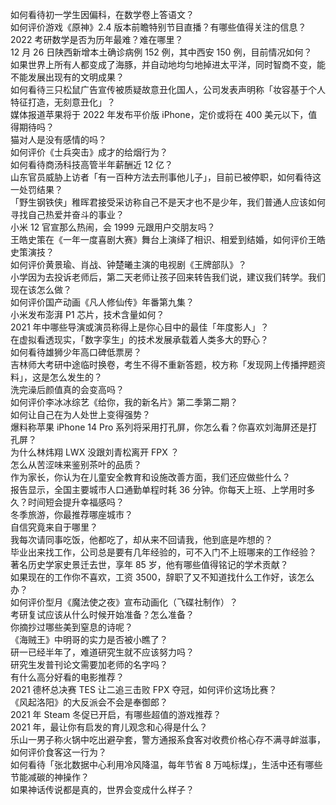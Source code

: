 如何看待初一学生因偏科，在数学卷上答语文？  
如何评价游戏《原神》2.4 版本前瞻特别节目直播？有哪些值得关注的信息？  
2022 考研数学是否为历年最难？难在哪里？  
12 月 26 日陕西新增本土确诊病例 152 例，其中西安 150 例，目前情况如何？  
如果世界上所有人都变成了海豚，并自动地均匀地掉进太平洋，同时智商不变，能不能发展出现有的文明成果？  
如何看待三只松鼠广告宣传被质疑故意丑化国人，公司发表声明称「妆容基于个人特征打造，无刻意丑化」？  
媒体报道苹果将于 2022 年发布平价版 iPhone，定价或将在 400 美元以下，值得期待吗？  
猫对人是没有感情的吗？  
如何评价《士兵突击》成才的给烟行为？  
如何看待商汤科技高管半年薪酬近 12 亿？  
山东官员威胁上访者「有一百种方法去刑事他儿子」，目前已被停职，如何看待这一处罚结果？  
「野生钢铁侠」稚晖君接受采访称自己不是天才也不是少年，我们普通人应该如何寻找自己热爱并奋斗的事业？  
小米 12 官宣那么热闹，会 1999 元跟用户交朋友吗？  
王皓史策在《一年一度喜剧大赛》舞台上演绎了相识、相爱到结婚，如何评价王皓史策演技？  
如何评价黄景瑜、肖战、钟楚曦主演的电视剧《王牌部队》？  
小学因为去投诉老师后，第二天老师让孩子回来转告我们说，建议我们转学。我们现在该怎么做？  
如何评价国产动画《凡人修仙传》年番第九集？  
小米发布澎湃 P1 芯片，技术含量如何？  
2021 年中哪些导演或演员称得上是你心目中的最佳「年度影人」？  
在虚拟看透现实，「数字孪生」的技术发展承载着人类多大的野心？  
如何看待雄狮少年高口碑低票房？  
吉林师大考研中途临时换卷，考生不得不重新答题，校方称「发现网上传播押题资料」，这是怎么发生的？  
洗完澡后颜值真的会变高吗？  
如何评价李冰冰综艺《给你，我的新名片》第二季第二期？  
如何让自己在为人处世上变得强势？  
爆料称苹果 iPhone 14 Pro 系列将采用打孔屏，你怎么看？你喜欢刘海屏还是打孔屏？  
为什么林炜翔 LWX 没跟刘青松离开 FPX ？  
怎么从苦涩味来鉴别茶叶的品质？  
作为家长，你认为在儿童安全教育和设施改善方面，我们还应做些什么？  
报告显示，全国主要城市人口通勤单程时耗 36 分钟。你每天上班、上学用时多久？时间短会提升幸福感吗？  
冬季旅游，你最推荐哪座城市？  
自信究竟来自于哪里？  
我每次请同事吃饭，他都吃了，却从来不回请我，他到底是咋想的？  
毕业出来找工作，公司总是要有几年经验的，可不入门不上班哪来的工作经验？  
著名历史学家史景迁去世，享年 85 岁，他有哪些值得铭记的学术贡献？  
如果现在的工作你不喜欢，工资 3500，辞职了又不知道找什么工作好，该怎么办？  
如何评价型月《魔法使之夜》宣布动画化（飞碟社制作）？  
考研复试应该从什么时候开始准备？怎么准备？  
你摘抄过哪些美到窒息的诗呢？  
《海贼王》中明哥的实力是否被小瞧了？  
研一已经半年了，难道研究生就不应该努力吗？  
研究生发普刊论文需要加老师的名字吗？  
有什么高分好看的电影推荐？  
2021 德杯总决赛 TES 让二追三击败 FPX 夺冠，如何评价这场比赛？  
《风起洛阳》的大反派会不会是奉御郎？  
2021 年 Steam 冬促已开启，有哪些超值的游戏推荐？  
2021 年，最让你有启发的育儿观念和心得是什么？  
乐山一男子称火锅中吃出避孕套，警方通报系食客对收费价格心存不满寻衅滋事，如何评价食客这一行为？  
如何看待「张北数据中心利用冷风降温，每年节省 8 万吨标煤」，生活中还有哪些节能减碳的神操作？  
如果神话传说都是真的，世界会变成什么样子？  
